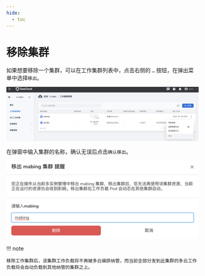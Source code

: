 ```yaml
---
hide:
  - toc
---
```


# 移除集群

如果想要移除一个集群，可以在工作集群列表中，点击右侧的 `…` 按钮，在弹出菜单中选择`移出`。

![removal](../images/removecl01.png)

在弹窗中输入集群的名称，确认无误后点击`确认移出`。

![removal](../images/removecl02.png)

!!! note

    移除工作集群后，该集群工作负载将不再被多云编排纳管，而当前全部分发到此集群的多云工作负载将会自动负载到其他纳管的集群之上。
